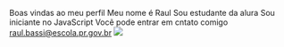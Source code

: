 Boas vindas ao meu perfil
Meu nome é Raul
Sou estudante da alura
Sou iniciante no JavaScript
Vocẽ pode entrar em cntato comigo
raul.bassi@escola.pr.gov.br
![](https://media.tenor.com/WsHNlOcboDIAAAAi/spinning-donkey.gif)
